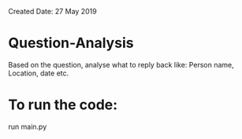 Created Date: 27 May 2019

# Question-Analysis

Based on the question, analyse what to reply back like: Person name, Location, date etc.

# To run the code:
run main.py
